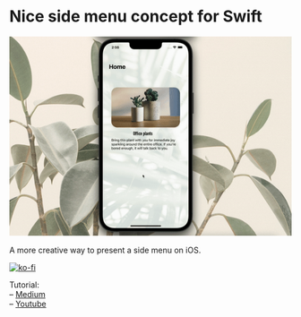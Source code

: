 # Nice side menu concept for Swift

![ Alt text](side-menu.gif) [](side-menu.gif)

A more creative way to present a side menu on iOS.

[![ko-fi](https://ko-fi.com/img/githubbutton_sm.svg)](https://ko-fi.com/F1F36G9EI)

Tutorial: <br>
– [Medium](https://betterprogramming.pub/how-to-make-a-nice-side-menu-for-your-ios-app-using-swift-5-8868adafbee0) <br>
– [Youtube](https://www.youtube.com/watch?v=fV6V4R-Fvjs&t=5s)
